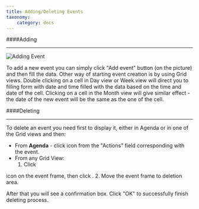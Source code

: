 ```yaml
---
title: Adding/Deleting Events
taxonomy:
    category: docs
---
```


####Adding
___

![Adding Event](/images/calendar_adding_event.png)

To add a new event you can simply click "Add event" button (on the picture) and then fill the data. Other way of starting event creation is by using Grid views. Double clicking on a cell in Day view or Week view will direct you to filling form with date and time filled with the data based on the time and date of the cell. Clicking on a cell in the Month view will give similar effect - the date of the new event will be the same as the one of the cell.


####Deleting
___

To delete an event you need first to display it, either in Agenda or in one of the Grid views and then:

* From **Agenda** - click  <i class="fa fa-trash-o"></i>  icon from the "Actions" field corresponding with the event.
* From any Grid View:
	1. Click 
	<span class="fa-stack">
  <i class="fa fa-square-o fa-stack-2x"></i>
  <i class="fa fa-info fa-stack-1x"></i>
</span>
 icon on the event frame, then click   <i class="fa fa-trash-o"></i>.
	2. Move the event frame to deletion area.

After that you will see a confirmation box. Click "OK" to successfully finish deleting process.

